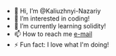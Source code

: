 - 👋 Hi, I’m @Kaliuzhnyi-Nazariy
- 👀 I’m interested in coding!
- 🌱 I’m currently learning solidity!
- 📫 How to reach me [e-mail](kaliuzhnyinazarii@gmail.com)
- ⚡ Fun fact: I love what I'm doing!

<!---
Kaliuzhnyi-Nazariy/Kaliuzhnyi-Nazariy is a ✨ special ✨ repository because its `README.md` (this file) appears on your GitHub profile.
You can click the Preview link to take a look at your changes.
--->
